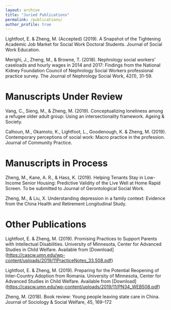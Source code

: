 ```yaml
---
layout: archive
title: "Juried Publications"
permalink: /publications/
author_profile: true
---
```


Lightfoot, E. & Zheng, M. (Accepted) (2019). A Snapshot of the Tightening Academic Job Market for Social Work Doctoral Students. Journal of Social Work Education. 

Merighi, J., Zheng, M., & Browne, T. (2018). Nephrology social workers’ caseloads and hourly wages in 2014 and 2017: Findings from the National Kidney Foundation Council of Nephrology Social Workers professional practice survey. The Journal of Nephrology Social Work, 42(1), 31-59.


# Manuscripts Under Review

Vang, C., Sieng, M., & Zheng, M. (2019). Conceptualizing loneliness among a refugee older adult group: Using an intersectionality framework. Ageing & Society. 

Calhoun, M., Okamoto, K., Lightfoot, L., Goodenough, K. & Zheng, M. (2019). Contemporary perceptions of social work: Macro practice in the profession. Journal of Community Practice.


# Manuscripts in Process

Zheng, M., Kane, A. R., & Hass, K. (2019). Helping Tenants Stay in Low-Income Senior Housing: Predictive Validity of the Live Well at Home Rapid Screen. To be submitted to Journal of Gerontological Social Work. 

Zheng, M., & Liu, X. Understanding depression in a family context: Evidence from the China Health and Retirement Longitudinal Study.

# Other Publications

Lightfoot, E. & Zheng, M. (2019). Promising Practices to Support Parents with Intellectual Disabilities. University of Minnesota, Center for Advanced Studies in Child Welfare. Available from [Download] (https://cascw.umn.edu/wp-content/uploads/2019/11PracticeNotes_33.508.pdf)

Lightfoot, E. & Zheng, M. (2019). Preparing for the Potential Reopening of Inter-Country Adoption from Romania. University of Minnesota, Center for Advanced Studies in Child Welfare. Available from [Download] (https://cascw.umn.edu/wp-content/uploads/2019/11/PN34_WEB508.pdf)

Zheng, M. (2018). Book review: Young people leaving state care in China. Journal of Sociology & Social Welfare, 45, 169–172


